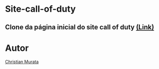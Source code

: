 # Site-call-of-duty

## Clone da página inicial do site call of duty [(Link)](https://www.callofduty.com/br/pt/home)

# Autor
[Christian Murata](https://github.com/christianmurata)
